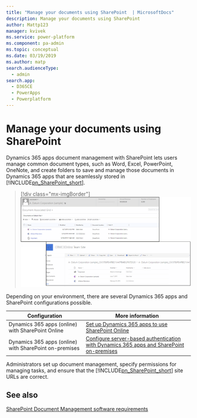 ```yaml
---
title: "Manage your documents using SharePoint  | MicrosoftDocs"
description: Manage your documents using SharePoint 
author: Mattp123
manager: kvivek
ms.service: power-platform
ms.component: pa-admin
ms.topic: conceptual
ms.date: 03/19/2019
ms.author: matp
search.audienceType: 
  - admin
search.app: 
  - D365CE
  - PowerApps
  - Powerplatform
---
```

# Manage your documents using SharePoint

Dynamics 365 apps document management with SharePoint lets users manage common document types, such as Word, Excel, PowerPoint, OneNote, and create folders to save and manage those documents in Dynamics 365 apps that are seamlessly stored in [!INCLUDE[pn_SharePoint_short](../includes/pn-sharepoint-short.md)]. 

> [!div class="mx-imgBorder"] 
> ![](media/sp-ce-doc-management.png "Document management in Dynamics 365 apps and SharePoint")

Depending on your environment, there are several Dynamics 365 apps and SharePoint configurations possible. 


|Configuration  |More information  |
|---------|---------|
|Dynamics 365 apps (online) with SharePoint Online     |  [Set up Dynamics 365 apps to use SharePoint Online](set-up-dynamics-365-online-to-use-sharepoint-online.md)    |
|Dynamics 365 apps (online) with SharePoint on-premises     | [Configure server-based authentication with Dynamics 365 apps and SharePoint on-premises](configure-server-based-authentication-sharepoint-on-premises.md)        |

Administrators set up document management, specify permissions for managing tasks, and ensure that the [!INCLUDE[pn_SharePoint_short](../includes/pn-sharepoint-short.md)] site URLs are correct.  
  
## See also
[SharePoint Document Management software requirements](sharepoint-document-management-software-requirements.md) <br />
